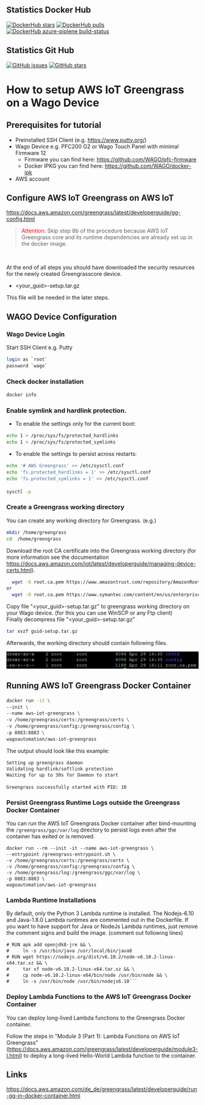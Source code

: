 ## Statistics Docker Hub

[![DockerHub stars](https://img.shields.io/docker/stars/wagoautomation/aws-iot-greengrass.svg?flat&logo=docker "DockerHub stars")](https://hub.docker.com/r/wagoautomation/azure-iot-edge)
[![DockerHub pulls](https://img.shields.io/docker/pulls/wagoautomation/aws-iot-greengrass.svg?flat&logo=docker "DockerHub pulls")](https://hub.docker.com/r/wagoautomation/azure-iot-edge)
[![DockerHub azure-piplene build-status](https://dev.azure.com/WagoAutomation/aws-iot-greengrass/_apis/build/status/WAGO.aws-iot-greengrass?branchName=azure-pipelines)](https://dev.azure.com/WagoAutomation/aws-iot-greengrass/_build/latest?definitionId=1&branchName=azure-pipelines)

## Statistics Git Hub

[![GitHub issues](https://img.shields.io/github/issues/WAGO/aws-iot-greengrass.svg "GitHub issues")](https://github.com/WAGO/aws-iot-greengrass/issues)
[![GitHub stars](https://img.shields.io/github/stars/WAGO/aws-iot-greengrass.svg "GitHub stars")](https://github.com/WAGO/aws-iot-greengrass/stargazers)


# How to setup AWS IoT Greengrass on a Wago Device

## Prerequisites for tutorial
- Preinstalled SSH Client (e.g. https://www.putty.org/)
- Wago Device e.g. PFC200 G2 or Wago Touch Panel with minimal Firmware 12
  - Firmware you can find here: https://github.com/WAGO/pfc-firmware
  - Docker IPKG you can find here: https://github.com/WAGO/docker-ipk
- AWS account 
 

 ## Configure AWS IoT Greengrass on AWS IoT
 https://docs.aws.amazon.com/greengrass/latest/developerguide/gg-config.html 

> <span style="color:red;"> Attention: </span> Skip step 8b of the procedure because AWS IoT Greengrass core and its runtime dependencies are already set up in the docker image.
<br> 

At the end of all steps you should have downloaded the security resources for the newly created Greengrasscore device. 
- <your_guid>-setup.tar.gz <br>

This file will be needed in the later steps. 

## WAGO Device Configuration

### Wago Device Login
Start SSH Client e.g. Putty 
 ```bash
login as `root`
password `wago`
 ```
### Check docker installation
```bash
docker info
 ```

### Enable symlink and hardlink protection. 
* To enable the settings only for the current boot:

``` bash
echo 1 > /proc/sys/fs/protected_hardlinks
echo 1 > /proc/sys/fs/protected_symlinks
```

* To enable the settings to persist across restarts:

``` bash
echo '# AWS Greengrass' >> /etc/sysctl.conf
echo 'fs.protected_hardlinks = 1' >> /etc/sysctl.conf
echo 'fs.protected_symlinks = 1' >> /etc/sysctl.conf

sysctl -p
```

### Create a Greengrass working directory

You can create any working directory for Greengrass. (e.g.)

``` bash
mkdir /home/greengrass
cd  /home/greengrass
```

Download the root CA certificate into the Greengrass working directory (for more information see the documentation https://docs.aws.amazon.com/iot/latest/developerguide/managing-device-certs.html).

``` bash
  wget -O root.ca.pem https://www.amazontrust.com/repository/AmazonRootCA1.pem
or
  wget -O root.ca.pem https://www.symantec.com/content/en/us/enterprise/verisign/roots/VeriSign-Class%203-Public-Primary-Certification-Authority-G5.pem
```

Copy file "<your_guid>-setup.tar.gz" to greengrass working directory on your Wago device. (for this you can use WinSCP or any Ftp client) <br> 
Finally decompress file "<your_guid>-setup.tar.gz"

``` bash
tar xvzf guid-setup.tar.gz
```

Afterwards, the working directory should contain following files.
<br>
<div style="text-align">
<img src="images/working_folder.png"
     alt="working_folder"/>
</div>

## Running AWS IoT Greengrass Docker Container

``` bash
docker run -it \
--init \
--name aws-iot-greengrass \
-v /home/greengrass/certs:/greengrass/certs \
-v /home/greengrass/config:/greengrass/config \
-p 8883:8883 \
wagoautomation/aws-iot-greengrass
```

The output should look like this example:
```
Setting up greengrass daemon
Validating hardlink/softlink protection
Waiting for up to 30s for Daemon to start

Greengrass successfully started with PID: 10
```

### Persist Greengrass Runtime Logs outside the Greengrass Docker Container
You can run the AWS IoT Greengrass Docker container after bind-mounting the ```/greengrass/ggc/var/log``` directory to persist logs even after the container has exited or is removed.
```
docker run --rm --init -it --name aws-iot-greengrass \
--entrypoint /greengrass-entrypoint.sh \
-v /home/greengrass/certs:/greengrass/certs \
-v /home/greengrass/config:/greengrass/config \
-v /home/greengrass/log:/greengrass/ggc/var/log \
-p 8883:8883 \
wagoautomation/aws-iot-greengrass
```
### Lambda Runtime Installations
By default, only the Python 3 Lambda runtime is installed. The Nodejs-6.10 and Java-1.8.0 Lambda runtimes are commented out in the Dockerfile. If you want to have support for Java or NodeJs Lambda runtimes, just remove the comment signs and build the image. (comment out following lines)  

```
# RUN apk add openjdk8-jre && \
#     ln -s /usr/bin/java /usr/local/bin/java8
# RUN wget https://nodejs.org/dist/v6.10.2/node-v6.10.2-linux-x64.tar.xz && \
#     tar xf node-v6.10.2-linux-x64.tar.xz && \
#     cp node-v6.10.2-linux-x64/bin/node /usr/bin/node && \
#     ln -s /usr/bin/node /usr/bin/nodejs6.10```
```

### Deploy Lambda Functions to the AWS IoT Greengrass Docker Container


You can deploy long-lived Lambda functions to the Greengrass Docker container.

Follow the steps in "Module 3 (Part 1): Lambda Functions on AWS IoT Greengrass" (https://docs.aws.amazon.com/greengrass/latest/developerguide/module3-I.html) to deploy a long-lived Hello-World Lambda function to the container.

## Links

https://docs.aws.amazon.com/de_de/greengrass/latest/developerguide/run-gg-in-docker-container.html

